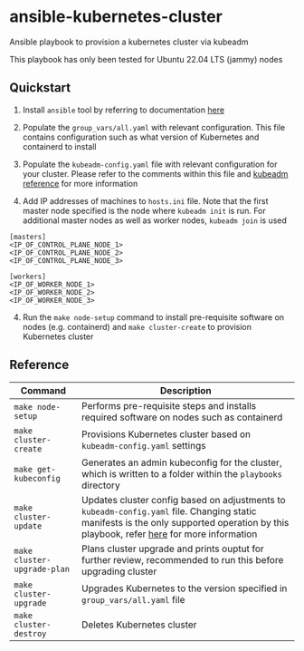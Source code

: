 # ansible-kubernetes-cluster

Ansible playbook to provision a kubernetes cluster via kubeadm

This playbook has only been tested for Ubuntu 22.04 LTS (jammy) nodes

## Quickstart

1. Install `ansible` tool by referring to documentation [here](https://docs.ansible.com/ansible/latest/installation_guide/intro_installation.html#installing-and-upgrading-ansible)

2. Populate the `group_vars/all.yaml` with relevant configuration. This file contains configuration such as what version of Kubernetes and containerd to install

3. Populate the `kubeadm-config.yaml` file with relevant configuration for your cluster. Please refer to the comments within this file and [kubeadm reference](https://kubernetes.io/docs/reference/config-api/kubeadm-config.v1beta3/) for more information

4. Add IP addresses of machines to `hosts.ini` file. Note that the first master node specified is the node where `kubeadm init` is run. For additional master nodes as well as worker nodes, `kubeadm join` is used

```
[masters]
<IP_OF_CONTROL_PLANE_NODE_1>
<IP_OF_CONTROL_PLANE_NODE_2>
<IP_OF_CONTROL_PLANE_NODE_3>

[workers]
<IP_OF_WORKER_NODE_1>
<IP_OF_WORKER_NODE_2>
<IP_OF_WORKER_NODE_3>
```

4. Run the `make node-setup` command to install pre-requisite software on nodes (e.g. containerd) and `make cluster-create` to provision Kubernetes cluster

## Reference

| Command | Description |
| --- | --- |
| `make node-setup` | Performs pre-requisite steps and installs required software on nodes such as containerd |
| `make cluster-create` | Provisions Kubernetes cluster based on `kubeadm-config.yaml` settings |
| `make get-kubeconfig` | Generates an admin kubeconfig for the cluster, which is written to a folder within the `playbooks` directory |
| `make cluster-update` | Updates cluster config based on adjustments to `kubeadm-config.yaml` file. Changing static manifests is the only supported operation by this playbook, refer [here](https://kubernetes.io/docs/tasks/administer-cluster/kubeadm/kubeadm-reconfigure/#reconfiguring-the-cluster) for more information |
| `make cluster-upgrade-plan` | Plans cluster upgrade and prints ouptut for further review, recommended to run this before upgrading cluster |
| `make cluster-upgrade` | Upgrades Kubernetes to the version specified in `group_vars/all.yaml` file |
| `make cluster-destroy` | Deletes Kubernetes cluster |
